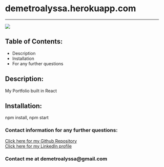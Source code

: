<!DOCTYPE html>
<html lang= "en">
<head>
<meta charset="UTF-8" />
<meta name="viewport" content="width=device-width, initial-scale=1.0">
<h1>demetroalyssa.herokuapp.com</h1>
<hr>
</head>
<body>

<img src ="https://i.imgur.com/MKuKrZL.jpg"></img>

<h2>Table of Contents:</h2>
    
<ul>
<li>Description</li>
<li>Installation</li>
<li>For any further questions</li>
</ul>   

<h2>Description:</h2>
<p>My Portfolio built in React</p>

<h2>Installation:</h2>
<p>npm install, npm start</p>

<h3>Contact information for any further questions:</h3>
     
<a href="https://github.com/leanndemetro/demetroalyssa"> Click here for my Github Repository </a>
<br>
<a href="https://www.linkedin.com/in/alyssa-de-metro-59abba1b0/"> Click here for my LinkedIn profile </a>

<h3>Contact me at demetroalyssa@gmail.com</h3>
</body> 
</html>
